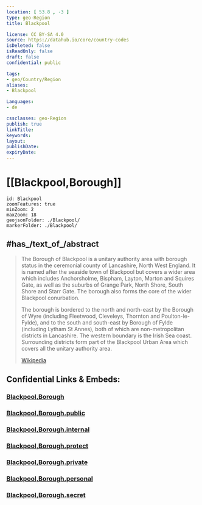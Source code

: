 ```yaml
---
location: [ 53.8 , -3 ] 
type: geo-Region
title: Blackpool

license: CC BY-SA 4.0
source: https://datahub.io/core/country-codes
isDeleted: false
isReadOnly: false
draft: false
confidential: public

tags:
- geo/Country/Region
aliases:
- Blackpool

Languages:
- de

cssclasses: geo-Region
publish: true
linkTitle: 
keywords: 
layout: 
publishDate: 
expiryDate: 
---
```


# [[Blackpool,Borough]]

```leaflet
id: Blackpool
zoomFeatures: true 
minZoom: 2 
maxZoom: 18
geojsonFolder: ./Blackpool/
markerFolder: ./Blackpool/
```


## #has_/text_of_/abstract 

> The Borough of Blackpool is a unitary authority area with borough status 
> in the ceremonial county of Lancashire, North West England. 
> It is named after the seaside town of Blackpool 
> but covers a wider area which includes Anchorsholme, Bispham, Layton, Marton 
> and Squires Gate, as well as the suburbs of Grange Park, North Shore, South Shore and Starr Gate. 
> The borough also forms the core of the wider Blackpool conurbation.
>
> The borough is bordered to the north and north-east by the Borough of Wyre 
> (including Fleetwood, Cleveleys, Thornton and Poulton-le-Fylde), 
> and to the south and south-east by Borough of Fylde (including Lytham St Annes), 
> both of which are non-metropolitan districts in Lancashire. 
> The western boundary is the Irish Sea coast. 
> Surrounding districts form part of the Blackpool Urban Area 
> which covers all the unitary authority area.
>
> [Wikipedia](https://en.wikipedia.org/wiki/Borough%20of%20Blackpool)


## Confidential Links & Embeds: 

### [Blackpool,Borough](/_Standards/Earth/Continent/Europe/Europe~North/UK/England/Regions~England/North_West_England/Lancashire/Blackpool,Borough.md) 

### [Blackpool,Borough.public](/_public/Earth/Continent/Europe/Europe~North/UK/England/Regions~England/North_West_England/Lancashire/Blackpool,Borough.public.md) 

### [Blackpool,Borough.internal](/_internal/Earth/Continent/Europe/Europe~North/UK/England/Regions~England/North_West_England/Lancashire/Blackpool,Borough.internal.md) 

### [Blackpool,Borough.protect](/_protect/Earth/Continent/Europe/Europe~North/UK/England/Regions~England/North_West_England/Lancashire/Blackpool,Borough.protect.md) 

### [Blackpool,Borough.private](/_private/Earth/Continent/Europe/Europe~North/UK/England/Regions~England/North_West_England/Lancashire/Blackpool,Borough.private.md) 

### [Blackpool,Borough.personal](/_personal/Earth/Continent/Europe/Europe~North/UK/England/Regions~England/North_West_England/Lancashire/Blackpool,Borough.personal.md) 

### [Blackpool,Borough.secret](/_secret/Earth/Continent/Europe/Europe~North/UK/England/Regions~England/North_West_England/Lancashire/Blackpool,Borough.secret.md)

